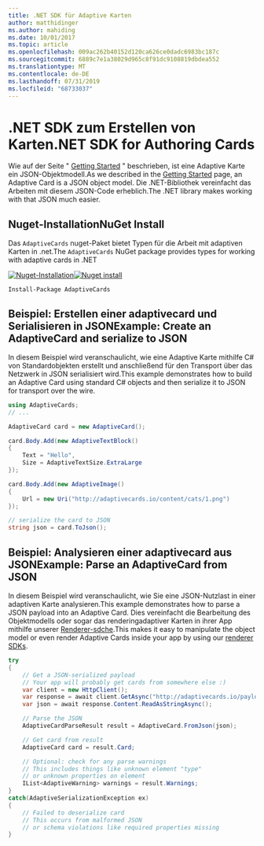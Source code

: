 ```yaml
---
title: .NET SDK für Adaptive Karten
author: matthidinger
ms.author: mahiding
ms.date: 10/01/2017
ms.topic: article
ms.openlocfilehash: 009ac262b40152d120ca626ce0dadc6983bc187c
ms.sourcegitcommit: 6889c7e1a38029d965c8f91dc9108819dbdea552
ms.translationtype: MT
ms.contentlocale: de-DE
ms.lasthandoff: 07/31/2019
ms.locfileid: "68733037"
---
```

# <a name="net-sdk-for-authoring-cards"></a><span data-ttu-id="5f992-102">.NET SDK zum Erstellen von Karten</span><span class="sxs-lookup"><span data-stu-id="5f992-102">.NET SDK for Authoring Cards</span></span>

<span data-ttu-id="5f992-103">Wie auf der Seite " [Getting Started](../../authoring-cards/getting-started.md) " beschrieben, ist eine Adaptive Karte ein JSON-Objektmodell.</span><span class="sxs-lookup"><span data-stu-id="5f992-103">As we described in the [Getting Started](../../authoring-cards/getting-started.md) page, an Adaptive Card is a JSON object model.</span></span> <span data-ttu-id="5f992-104">Die .NET-Bibliothek vereinfacht das Arbeiten mit diesem JSON-Code erheblich.</span><span class="sxs-lookup"><span data-stu-id="5f992-104">The .NET library makes working with that JSON much easier.</span></span>


## <a name="nuget-install"></a><span data-ttu-id="5f992-105">Nuget-Installation</span><span class="sxs-lookup"><span data-stu-id="5f992-105">NuGet Install</span></span>
<span data-ttu-id="5f992-106">Das `AdaptiveCards` nuget-Paket bietet Typen für die Arbeit mit adaptiven Karten in .net.</span><span class="sxs-lookup"><span data-stu-id="5f992-106">The `AdaptiveCards` NuGet package provides types for working with adaptive cards in .NET</span></span>

<span data-ttu-id="5f992-107">[![Nuget-Installation](https://img.shields.io/nuget/vpre/AdaptiveCards.svg)](https://www.nuget.org/packages/AdaptiveCards)</span><span class="sxs-lookup"><span data-stu-id="5f992-107">[![Nuget install](https://img.shields.io/nuget/vpre/AdaptiveCards.svg)](https://www.nuget.org/packages/AdaptiveCards)</span></span>

```console
Install-Package AdaptiveCards
```

## <a name="example-create-an-adaptivecard-and-serialize-to-json"></a><span data-ttu-id="5f992-108">Beispiel: Erstellen einer adaptivecard und Serialisieren in JSON</span><span class="sxs-lookup"><span data-stu-id="5f992-108">Example: Create an AdaptiveCard and serialize to JSON</span></span>

<span data-ttu-id="5f992-109">In diesem Beispiel wird veranschaulicht, wie eine Adaptive Karte mithilfe C# von Standardobjekten erstellt und anschließend für den Transport über das Netzwerk in JSON serialisiert wird.</span><span class="sxs-lookup"><span data-stu-id="5f992-109">This example demonstrates how to build an Adaptive Card using standard C# objects and then serialize it to JSON for transport over the wire.</span></span>

```csharp
using AdaptiveCards;
// ...

AdaptiveCard card = new AdaptiveCard();

card.Body.Add(new AdaptiveTextBlock() 
{
    Text = "Hello",
    Size = AdaptiveTextSize.ExtraLarge
});

card.Body.Add(new AdaptiveImage() 
{
    Url = new Uri("http://adaptivecards.io/content/cats/1.png")
});

// serialize the card to JSON
string json = card.ToJson();
```

## <a name="example-parse-an-adaptivecard-from-json"></a><span data-ttu-id="5f992-110">Beispiel: Analysieren einer adaptivecard aus JSON</span><span class="sxs-lookup"><span data-stu-id="5f992-110">Example: Parse an AdaptiveCard from JSON</span></span>

<span data-ttu-id="5f992-111">In diesem Beispiel wird veranschaulicht, wie Sie eine JSON-Nutzlast in einer adaptiven Karte analysieren.</span><span class="sxs-lookup"><span data-stu-id="5f992-111">This example demonstrates how to parse a JSON payload into an Adaptive Card.</span></span> <span data-ttu-id="5f992-112">Dies vereinfacht die Bearbeitung des Objektmodells oder sogar das renderingadaptiver Karten in ihrer App mithilfe unserer [Renderer-sdche](../../rendering-cards/getting-started.md).</span><span class="sxs-lookup"><span data-stu-id="5f992-112">This makes it easy to manipulate the object model or even render Adaptive Cards inside your app by using our [renderer SDKs](../../rendering-cards/getting-started.md).</span></span>

```csharp
try
{
    // Get a JSON-serialized payload
    // Your app will probably get cards from somewhere else :)
    var client = new HttpClient();
    var response = await client.GetAsync("http://adaptivecards.io/payloads/ActivityUpdate.json");
    var json = await response.Content.ReadAsStringAsync();

    // Parse the JSON 
    AdaptiveCardParseResult result = AdaptiveCard.FromJson(json);

    // Get card from result
    AdaptiveCard card = result.Card;

    // Optional: check for any parse warnings
    // This includes things like unknown element "type"
    // or unknown properties on element
    IList<AdaptiveWarning> warnings = result.Warnings;
}
catch(AdaptiveSerializationException ex)
{
    // Failed to deserialize card 
    // This occurs from malformed JSON
    // or schema violations like required properties missing 
}
```
